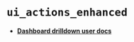 # `ui_actions_enhanced`

- [__Dashboard drilldown user docs__](https://www.elastic.co/guide/en/kibana/master/drilldowns.html)
